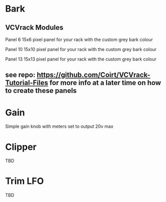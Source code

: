 # Bark
VCVrack Modules
---------
Panel 6
15x6 pixel panel for your rack with the custom grey bark colour

Panel 10
15x10 pixel panel for your rack with the custom grey bark colour

Panel 13
15x13 pixel panel for your rack with the custom grey bark colour

see repo: https://github.com/Coirt/VCVrack-Tutorial-Files for more info at a later time on how to create these panels 
---------

# Gain
Simple gain knob with meters set to output 20v max

# Clipper
TBD

# Trim LFO
TBD
